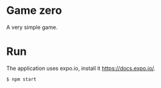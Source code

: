 # Game zero

A very simple game.

# Run
The application uses expo.io, install it https://docs.expo.io/.

```
$ npm start
```